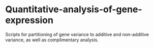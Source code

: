 # Quantitative-analysis-of-gene-expression
Scripts for partitioning of gene variance to additive and non-additive variance, as well as complimentary analysis.
